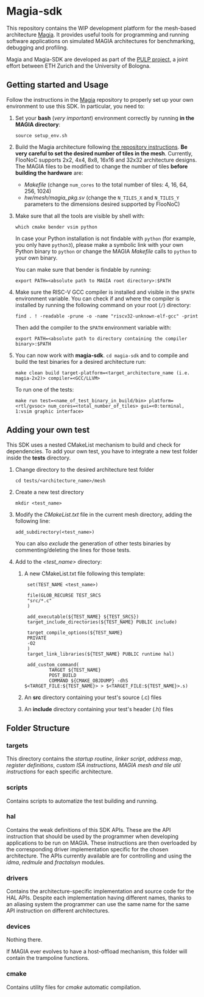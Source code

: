 # Magia-sdk
This repository contains the WIP development platform for the mesh-based architecture [Magia](https://github.com/pulp-platform/MAGIA/tree/main).
It provides useful tools for programming and running software applications on simulated MAGIA architectures for benchmarking, debugging and profiling.

Magia and Magia-SDK are developed as part of the [PULP project](https://pulp-platform.org/index.html), a joint effort between ETH Zurich and the University of Bologna.

## Getting started and Usage
Follow the instructions in the [Magia](https://github.com/pulp-platform/MAGIA/tree/main) repository to properly set up your own environment to use this SDK. In particular, you need to:

1. Set your **bash** (*very important*) environment correctly by running **in the MAGIA directory**: 
    
    `source setup_env.sh`

2. Build the Magia architecture following [the repository instructions](https://github.com/pulp-platform/MAGIA/tree/main). **Be very careful to set the desired number of tiles in the mesh**. Currently, FlooNoC supports 2x2, 4x4, 8x8, 16x16 and 32x32 architecture designs. The MAGIA files to be modified to change the number of tiles **before building the hardware** are:

    - *Makefile* (change `num_cores` to the total number of tiles: 4, 16, 64, 256, 1024)
    - *hw/mesh/magia_pkg.sv* (change the `N_TILES_X` and `N_TILES_Y` parameters to the dimensions desired supported by FlooNoC)

3. Make sure that all the tools are visible by shell with:

    `which cmake bender vsim python`

    In case your Python installation is not findable with `python` (for example, you only have `python3`), please make a symbolic link with your own Python binary to `python` or change the MAGIA *Makefile* calls to `python` to your own binary.

    You can make sure that bender is findable by running:

    `export PATH=<absolute path to MAGIA root directory>:$PATH`

4. Make sure the RISC-V GCC compiler is installed and visible in the `$PATH` environment variable. You can check if and where the compiler is installed by running the following command on your root (`/`) directory:

    `find . ! -readable -prune -o -name "riscv32-unknown-elf-gcc" -print`

    Then add the compiler to the `$PATH` environment variable with:

    `export PATH=<absolute path to directory containing the compiler binary>:$PATH`

5. You can now work with **magia-sdk**. `cd magia-sdk` and to compile and build the test binaries for a desired architecture run:

    `make clean build target-platform=<target_architecture_name (i.e. magia-2x2)> compiler=<GCC/LLVM>`

    To run one of the tests:

    `make run test=<name_of_test_binary_in_build/bin> platform=<rtl/gvsoc> num_cores=<total_number_of_tiles> gui=<0:terminal, 1:vsim graphic interface>`

## Adding your own test
This SDK uses a nested CMakeList mechanism to build and check for dependencies.
To add your own test, you have to integrate a new test folder inside the **tests** directory.

1. Change directory to the desired architecture test folder

    `cd tests/<architecture_name>/mesh`

2. Create a new test directory

    `mkdir <test_name>`

3. Modify the *CMakeList.txt* file in the current mesh directory, adding the following line:

    `add_subdirectory(<test_name>)`

    You can also *exclude* the generation of other tests binaries by commenting/deleting the lines for those tests.

4. Add to the *\<test_name\>* directory:

    1. A new CMakeList.txt file following this template:
    
            set(TEST_NAME <test_name>)

            file(GLOB_RECURSE TEST_SRCS
            "src/*.c"
            )

            add_executable(${TEST_NAME} ${TEST_SRCS})
            target_include_directories(${TEST_NAME} PUBLIC include)

            target_compile_options(${TEST_NAME}
            PRIVATE
            -O2
            )
            target_link_libraries(${TEST_NAME} PUBLIC runtime hal)

            add_custom_command(
                    TARGET ${TEST_NAME}
                    POST_BUILD
                    COMMAND ${CMAKE_OBJDUMP} -dhS $<TARGET_FILE:${TEST_NAME}> > $<TARGET_FILE:${TEST_NAME}>.s)
    
    2. An **src** directory containing your test's source (.c) files

    3. An **include** directory containing your test's header (.h) files

## Folder Structure

### targets
This directory contains the *startup routine*, *linker script*, *address map*, *register definitions*, *custom ISA instructions*, *MAGIA mesh and tile util instructions* for each specific architecture.

### scripts
Contains scripts to automatize the test building and running.

### hal
Contains the weak definitions of this SDK APIs. These are the API instruction that should be used by the programmer when developing applications to be run on MAGIA. These instructions are then overloaded by the corresponding driver implementation specific for the chosen architecture. The APIs currently available are for controlling and using the *idma*, *redmule* and *fractalsyn* modules.

### drivers
Contains the architecture-specific implementation and source code for the HAL APIs. Despite each implementation having different names, thanks to an aliasing system the programmer can use the same name for the same API instruction on different architectures.

### devices
Nothing there. 

If MAGIA ever evolves to have a host-offload mechanism, this folder will contain the trampoline functions.

### cmake
Contains utility files for *cmake* automatic compilation.


